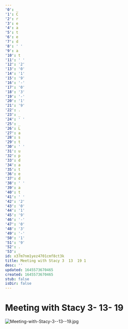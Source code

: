 ```yaml
---
'0': _
'1': C
'2': r
'3': e
'4': a
'5': t
'6': e
'7': d
'8': ' '
'9': a
'10': t
'11': ' '
'12': '2'
'13': '0'
'14': '1'
'15': '9'
'16': '-'
'17': '0'
'18': '3'
'19': '-'
'20': '1'
'21': '9'
'22': .
'23': _
'24': ' '
'25': _
'26': L
'27': a
'28': s
'29': t
'30': ' '
'31': u
'32': p
'33': d
'34': a
'35': t
'36': e
'37': d
'38': ' '
'39': a
'40': t
'41': ' '
'42': '2'
'43': '0'
'44': '1'
'45': '9'
'46': '-'
'47': '0'
'48': '3'
'49': '-'
'50': '1'
'51': '9'
'52': .
'53': _
id: x37m7nm1yez4701cmf8ct3k
title: Meeting with Stacy 3  13  19 1
desc: ''
updated: 1645573670465
created: 1645573670465
stub: false
isDir: false
---
```


# Meeting with Stacy 3- 13- 19


![Meeting-with-Stacy-3--13--19.jpg](/assets/meeting-with-stacy-3--13--19-4fd2l5ra8ybm.jpg)


